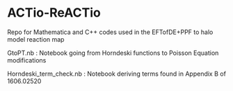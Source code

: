 # ACTio-ReACTio
Repo for Mathematica and C++ codes used in the EFTofDE+PPF to halo model reaction map

GtoPT.nb : Notebook going from Horndeski functions to Poisson Equation modifications 

Horndeski_term_check.nb : Notebook deriving terms found in Appendix B of 1606.02520
